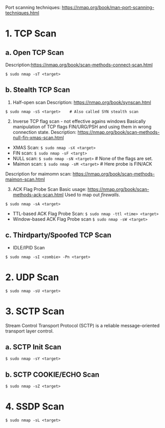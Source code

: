 Port scanning techniques:
https://nmap.org/book/man-port-scanning-techniques.html

# 1. TCP Scan

## a. Open TCP Scan
Description:https://nmap.org/book/scan-methods-connect-scan.html

```console
$ sudo nmap -sT <target>
```

## b. Stealth TCP Scan

1. Half-open scan
Description: https://nmap.org/book/synscan.html

```console
$ sudo nmap -sS <target> 	# Also called SYN stealth scan
```

2. Inverse TCP flag scan - not effective agains windows
Basically manipulation of TCP flags FIN/URG/PSH and using them in wrong connection state.
Description: https://nmap.org/book/scan-methods-null-fin-xmas-scan.html

* XMAS Scan: 	`$ sudo nmap -sX <target>`
* FIN scan: 	`$ sudo nmap -sF <targt>`
* NULL scan: 	`$ sudo nmap -sN <target>` # None of the flags are set.
* Maimon scan: 	`$ sudo nmap -sM <target>` # Here probe is FIN/ACK

Description for maimomn scan: https://nmap.org/book/scan-methods-maimon-scan.html

3. ACK Flag Probe Scan
Basic usage: https://nmap.org/book/scan-methods-ack-scan.html
Used to map out *firewalls*.
```console
$ sudo nmap -sA <target>
```

* TTL-based ACK Flag Probe Scan: `$ sudo nmap -ttl <time> <target>`
* Window-based ACK Flag Probe scan `$ sudo nmap -sW <target>`

## c. Thirdparty/Spoofed TCP Scan 

* IDLE/IPID Scan

```console
$ sudo nmap -sI <zombie> -Pn <target>  
```

# 2. UDP Scan
```console
$ sudo nmap -sU <target>
```
# 3. SCTP Scan

Stream Control Transport Protocol (SCTP) is a reliable message-oriented transport layer control.

## a. SCTP Init Scan
```console
$ sudo nmap -sY <target>
```

## b. SCTP COOKIE/ECHO Scan
```console
$ sudo nmap -sZ <target>
```

# 4. SSDP Scan
```console
$ sudo nmap -sL <target>
```